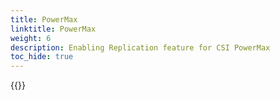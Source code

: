 ```yaml
---
title: PowerMax
linktitle: PowerMax
weight: 6
description: Enabling Replication feature for CSI PowerMax
toc_hide: true
---
```

{{<include file="content/docs/getting-started/installation/helm/modules/replication/powermax.md">}}